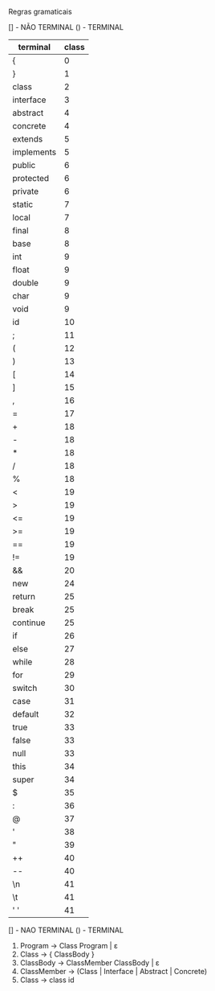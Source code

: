 Regras gramaticais

[] - NÃO TERMINAL
() - TERMINAL

| terminal   | class |
| ---------- | ----- |
| {          | 0     |
| }          | 1     |
| class      | 2     |
| interface  | 3     |
| abstract   | 4     |
| concrete   | 4     |
| extends    | 5     |
| implements | 5     |
| public     | 6     |
| protected  | 6     |
| private    | 6     |
| static     | 7     |
| local      | 7     |
| final      | 8     |
| base       | 8     |
| int        | 9     |
| float      | 9     |
| double     | 9     |
| char       | 9     |
| void       | 9     |
| id         | 10    |
| ;          | 11    |
| (          | 12    |
| )          | 13    |
| [          | 14    |
| ]          | 15    |
| ,          | 16    |
| =          | 17    |
| +          | 18    |
| -          | 18    |
| \*         | 18    |
| /          | 18    |
| %          | 18    |
| <          | 19    |
| >          | 19    |
| <=         | 19    |
| >=         | 19    |
| ==         | 19    |
| !=         | 19    |
| &&         | 20    |
| new        | 24    |
| return     | 25    |
| break      | 25    |
| continue   | 25    |
| if         | 26    |
| else       | 27    |
| while      | 28    |
| for        | 29    |
| switch     | 30    |
| case       | 31    |
| default    | 32    |
| true       | 33    |
| false      | 33    |
| null       | 33    |
| this       | 34    |
| super      | 34    |
| $          | 35    |
| :          | 36    |
| @          | 37    |
| '          | 38    |
| "          | 39    |
| ++         | 40    |
| --         | 40    |
| \n         | 41    |
| \t         | 41    |
| ' '        | 41    |

[] - NAO TERMINAL
() - TERMINAL

1. Program -> Class Program | ε
2. Class -> { ClassBody }
3. ClassBody -> ClassMember ClassBody | ε
4. ClassMember -> (Class | Interface | Abstract | Concrete)
5. Class -> class id
